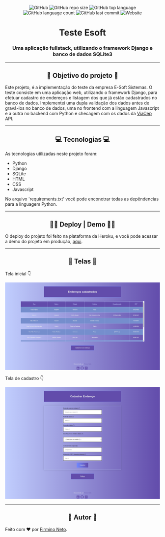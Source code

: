 <!--<div align='center'></div>-->

<div align='center'>

![GitHub](https://img.shields.io/github/license/firminoneto11/teste-esoft?style=for-the-badge)
![GitHub repo size](https://img.shields.io/github/repo-size/firminoneto11/teste-esoft?style=for-the-badge)
![GitHub top language](https://img.shields.io/github/languages/top/firminoneto11/teste-esoft?style=for-the-badge)
![GitHub language count](https://img.shields.io/github/languages/count/firminoneto11/teste-esoft?style=for-the-badge)
![GitHub last commit](https://img.shields.io/github/last-commit/firminoneto11/teste-esoft?style=for-the-badge)
![Website](https://img.shields.io/website?down_message=Offline&style=for-the-badge&up_message=Online&url=https%3A%2F%2Fesoft.herokuapp.com%2F)
</div>

<div align='center'>
    <h1>Teste Esoft</h1>
    <h3>Uma aplicação fullstack, utilizando o framework Django e banco de dados SQLite3</h3>
</div>
<hr>

<div align='center'><h2>🤔 Objetivo do projeto 🤔</h2></div>
<p>Este projeto, é a implementação do teste da empresa E-Soft Sistemas. O teste consiste em uma aplicação web, utilizando o framework Django, para efetuar cadastro de endereços e listagem dos que já estão cadastrados no banco de dados. Implementei uma dupla validação dos dados antes de gravá-los no banco de dados, uma no frontend com a linguagem Javascript e a outra no backend com Python e checagem com os dados da <a href='https://viacep.com.br/'>ViaCep</a> API.</p>
<hr>

<div align='center'><h2>💻 Tecnologias 💻</h2></div>
<p>As tecnologias utilizadas neste projeto foram:</p>

- Python
- Django
- SQLite
- HTML
- CSS
- Javascript

<p>No arquivo 'requirements.txt' você pode enconotrar todas as depêndencias para a linguagem Python.</p>
<hr>

<div align='center'><h2>🚧🚦 Deploy | Demo 🚦🚧</h2></div>
<p>O deploy do projeto foi feito na plataforma da Heroku, e você pode acessar a demo do projeto em produção, <a href='https://esoft.herokuapp.com/'>aqui</a>.</p>
<hr>

<div align='center'><h2>👻 Telas 👻</h2></div>
<p>Tela inicial 👇</p>
<img src='./readme_content/ss1.png' alt='Screenshot da primeira tela'>
<p>Tela de cadastro 👇</p>
<img src='./readme_content/ss2.png' alt='Screenshot da segunda tela'>
<hr>

<div align='center'><h2>👾 Autor 👾</h2></div>
<p>Feito com ❤ por <a href=''>Firmino Neto</a>.</p>